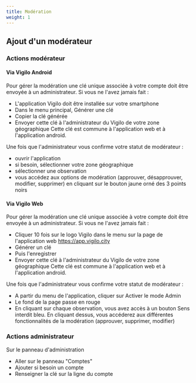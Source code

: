 ```yaml
---
title: Modération
weight: 1
---
```


## Ajout d'un modérateur 

### Actions modérateur

#### Via Vigilo Android

Pour gérer la modération une clé unique associée à votre compte doit être envoyée à un administrateur.
Si vous ne l'avez jamais fait :

* L'application Vigilo doit être installée sur votre smartphone
* Dans le menu principal, Générer une clé
* Copier la clé générée
* Envoyer cette clé à l'administrateur du Vigilo de votre zone géographique
Cette clé est commune à l'application web et à l'application android.

Une fois que l'administrateur vous confirme votre statut de modérateur :

* ouvrir l'application
* si besoin, sélectionner votre zone géographique
* sélectionner une observation
* vous accédez aux options de modération (approuver, désapprouver, modifier, supprimer) en cliquant sur le bouton jaune orné des 3 points noirs

#### Via Vigilo Web

Pour gérer la modération une clé unique associée à votre compte doit être envoyée à un administrateur.
Si vous ne l'avez jamais fait :

* Cliquer 10 fois sur le logo Vigilo dans le menu sur la page de l'application web https://app.vigilo.city
* Générer un clé
* Puis l'enregistrer
* Envoyer cette clé à l'administrateur du Vigilo de votre zone géographique
Cette clé est commune à l'application web et à l'application android.

Une fois que l'administrateur vous confirme votre statut de modérateur :

* A partir du menu de l'application, cliquer sur Activer le mode Admin
* Le fond de la page passe en rouge
* En cliquant sur chaque observation, vous avez accès à un bouton Sens interdit bleu. En cliquant dessus, vous accéderez aux différentes fonctionnalités de la modération (approuver, supprimer, modifier)

### Actions administrateur

Sur le panneau d'administration
* Aller sur le panneau "Comptes"
* Ajouter si besoin un compte 
* Renseigner la clé sur la ligne du compte 
